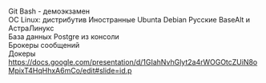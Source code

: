 <BR>Git Bash - демоэкзамен
<BR>OC Linux: дистрибутив Иностранные Ubunta Debian Русские ВаseAlt и АстраЛинукс 
<BR>База данных Postgre из консоли 
<BR>Брокеры сообщений 
<BR>Докеры
https://docs.google.com/presentation/d/1GIahNvhGlyt2a4rWOGOtcZUiN8oMpixT4HqHhxA6mCo/edit#slide=id.p
